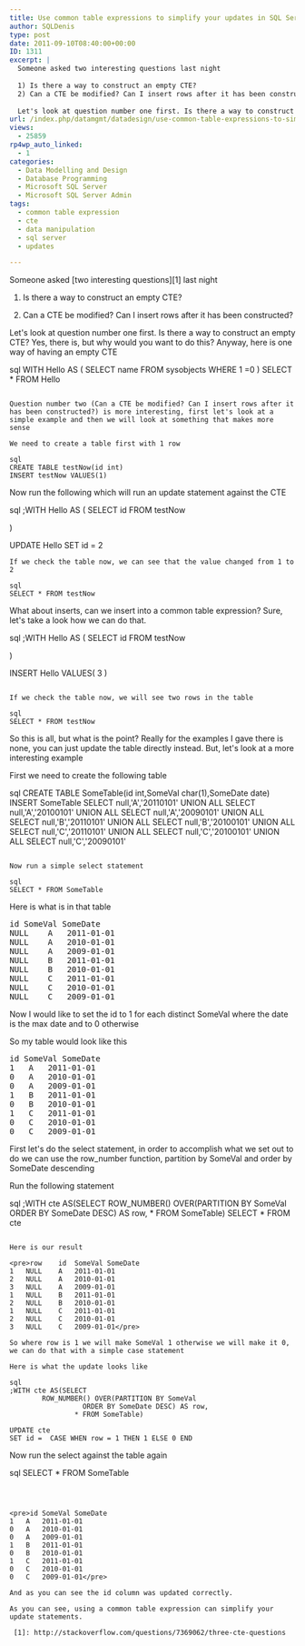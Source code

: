 ```yaml
---
title: Use common table expressions to simplify your updates in SQL Server
author: SQLDenis
type: post
date: 2011-09-10T08:40:00+00:00
ID: 1311
excerpt: |
  Someone asked two interesting questions last night
  
  1) Is there a way to construct an empty CTE?
  2) Can a CTE be modified? Can I insert rows after it has been constructed?
  
  Let's look at question number one first. Is there a way to construct an emp&hellip;
url: /index.php/datamgmt/datadesign/use-common-table-expressions-to-simplify-your-updates-in-sql-server/
views:
  - 25859
rp4wp_auto_linked:
  - 1
categories:
  - Data Modelling and Design
  - Database Programming
  - Microsoft SQL Server
  - Microsoft SQL Server Admin
tags:
  - common table expression
  - cte
  - data manipulation
  - sql server
  - updates

---
```

Someone asked [two interesting questions][1] last night

1) Is there a way to construct an empty CTE?
  
2) Can a CTE be modified? Can I insert rows after it has been constructed?

Let's look at question number one first. Is there a way to construct an empty CTE? Yes, there is, but why would you want to do this? Anyway, here is one way of having an empty CTE

sql
WITH Hello 
AS (
SELECT  name
FROM sysobjects WHERE 1 =0
)
SELECT * FROM Hello
```

Question number two (Can a CTE be modified? Can I insert rows after it has been constructed?) is more interesting, first let's look at a simple example and then we will look at something that makes more sense

We need to create a table first with 1 row

sql
CREATE TABLE testNow(id int)
INSERT testNow VALUES(1)
```

Now run the following which will run an update statement against the CTE

sql
;WITH Hello 
AS (
SELECT id FROM testNow

)

UPDATE Hello SET id = 2
```
If we check the table now, we can see that the value changed from 1 to 2

sql
SELECT * FROM testNow
```

What about inserts, can we insert into a common table expression? Sure, let's take a look how we can do that.

sql
;WITH Hello 
AS (
SELECT id FROM testNow

)

INSERT Hello VALUES( 3 )
```

If we check the table now, we will see two rows in the table

sql
SELECT * FROM testNow
```

So this is all, but what is the point? Really for the examples I gave there is none, you can just update the table directly instead. But, let's look at a more interesting example

First we need to create the following table

sql
CREATE TABLE SomeTable(id int,SomeVal char(1),SomeDate date)
INSERT SomeTable 
SELECT null,'A','20110101'
UNION ALL
SELECT null,'A','20100101'
UNION ALL
SELECT null,'A','20090101'
UNION ALL
SELECT null,'B','20110101'
UNION ALL
SELECT null,'B','20100101'
UNION ALL
SELECT null,'C','20110101'
UNION ALL
SELECT null,'C','20100101'
UNION ALL
SELECT null,'C','20090101'
```

Now run a simple select statement

sql
SELECT * FROM SomeTable
```

Here is what is in that table

<pre>id	SomeVal	SomeDate
NULL	A	2011-01-01
NULL	A	2010-01-01
NULL	A	2009-01-01
NULL	B	2011-01-01
NULL	B	2010-01-01
NULL	C	2011-01-01
NULL	C	2010-01-01
NULL	C	2009-01-01</pre>

Now I would like to set the id to 1 for each distinct SomeVal where the date is the max date and to 0 otherwise
  
So my table would look like this

<pre>id	SomeVal	SomeDate
1	A	2011-01-01
0	A	2010-01-01
0	A	2009-01-01
1	B	2011-01-01
0	B	2010-01-01
1	C	2011-01-01
0	C	2010-01-01
0	C	2009-01-01</pre>

First let's do the select statement, in order to accomplish what we set out to do we can use the row_number function, partition by SomeVal and order by SomeDate descending

Run the following statement

sql
;WITH cte AS(SELECT 
		ROW_NUMBER() OVER(PARTITION BY SomeVal 
				  ORDER BY SomeDate DESC) AS row,
				* FROM SomeTable)
SELECT * FROM cte
```

Here is our result

<pre>row	id	SomeVal	SomeDate
1	NULL	A	2011-01-01
2	NULL	A	2010-01-01
3	NULL	A	2009-01-01
1	NULL	B	2011-01-01
2	NULL	B	2010-01-01
1	NULL	C	2011-01-01
2	NULL	C	2010-01-01
3	NULL	C	2009-01-01</pre>

So where row is 1 we will make SomeVal 1 otherwise we will make it 0, we can do that with a simple case statement

Here is what the update looks like

sql
;WITH cte AS(SELECT 
		ROW_NUMBER() OVER(PARTITION BY SomeVal 
				  ORDER BY SomeDate DESC) AS row,
				* FROM SomeTable)

UPDATE cte
SET id =  CASE WHEN row = 1 THEN 1 ELSE 0 END
```

Now run the select against the table again

sql
SELECT * FROM SomeTable
```



<pre>id	SomeVal	SomeDate
1	A	2011-01-01
0	A	2010-01-01
0	A	2009-01-01
1	B	2011-01-01
0	B	2010-01-01
1	C	2011-01-01
0	C	2010-01-01
0	C	2009-01-01</pre>

And as you can see the id column was updated correctly.

As you can see, using a common table expression can simplify your update statements.

 [1]: http://stackoverflow.com/questions/7369062/three-cte-questions